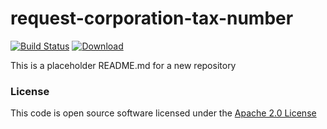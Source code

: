 # request-corporation-tax-number

[![Build Status](https://travis-ci.org/hmrc/request-corporation-tax-number.svg)](https://travis-ci.org/hmrc/request-corporation-tax-number) [ ![Download](https://api.bintray.com/packages/hmrc/releases/request-corporation-tax-number/images/download.svg) ](https://bintray.com/hmrc/releases/request-corporation-tax-number/_latestVersion)

This is a placeholder README.md for a new repository

### License

This code is open source software licensed under the [Apache 2.0 License]("http://www.apache.org/licenses/LICENSE-2.0.html")